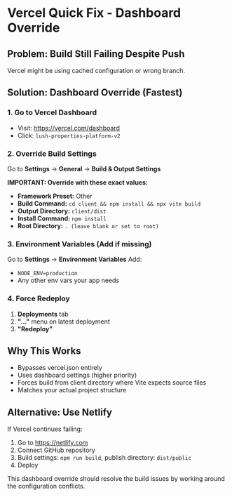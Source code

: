 # Vercel Quick Fix - Dashboard Override

## Problem: Build Still Failing Despite Push
Vercel might be using cached configuration or wrong branch.

## Solution: Dashboard Override (Fastest)

### 1. Go to Vercel Dashboard
- Visit: https://vercel.com/dashboard
- Click: `lush-properties-platform-v2`

### 2. Override Build Settings
Go to **Settings** → **General** → **Build & Output Settings**

**IMPORTANT: Override with these exact values:**
- **Framework Preset:** Other
- **Build Command:** `cd client && npm install && npx vite build`
- **Output Directory:** `client/dist`
- **Install Command:** `npm install`
- **Root Directory:** `. (leave blank or set to root)`

### 3. Environment Variables (Add if missing)
Go to **Settings** → **Environment Variables**
Add:
- `NODE_ENV=production`
- Any other env vars your app needs

### 4. Force Redeploy
1. **Deployments** tab
2. **"..."** menu on latest deployment
3. **"Redeploy"**

## Why This Works
- Bypasses vercel.json entirely
- Uses dashboard settings (higher priority)
- Forces build from client directory where Vite expects source files
- Matches your actual project structure

## Alternative: Use Netlify
If Vercel continues failing:
1. Go to https://netlify.com
2. Connect GitHub repository
3. Build settings: `npm run build`, publish directory: `dist/public`
4. Deploy

This dashboard override should resolve the build issues by working around the configuration conflicts.